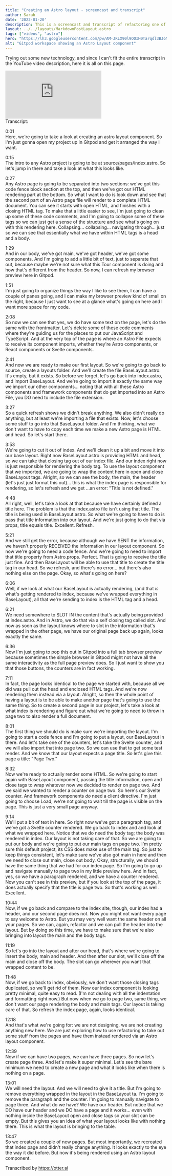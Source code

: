 ```yaml
---
title: "Creating an Astro layout - screencast and transcript"
author: Sarah
date: '2022-01-20'
description: This is a screencast and transcript of refactoring one of the basic Astro examples to create an initial BaseLayout component.
layout: ../../layouts/MarkdownPostLayout.astro
tags: ["videos", "astro"]
hero: "https://lh3.googleusercontent.com/pw/AM-JKLX90l9OOIH0Tarqdl3BJoMbMedPlnVToVh4N930PvJqT10e2udS-pM0druuYfwTapGcS_YFWAZ0J2CtewEA0OkQUkyRp4qOlePDM1MfJl6VyBHnnhN-fIpWKWvoN2JM84A-3kYcaF9ecmEjOsqEqi99Pw=w250-no?"
alt: "Gitpod workspace showing an Astro Layout component"
---
```

Trying out some new technology, and since I can't fit the entire transcript in the YouTube video description, here it is all on this page.
<div class="video-container">
<iframe src="https://www.youtube.com/embed/9bVuIBD70wc" title="YouTube video player" frameborder="0" allow="accelerometer; autoplay; clipboard-write; encrypted-media; gyroscope; picture-in-picture" allowfullscreen></iframe>
</div>
Transcript:

0:01  
Here, we're going to take a look at creating an astro layout component. So I'm just gonna open my project up in Gitpod and get it arranged the way I want.

0:15  
The intro to any Astro project is going to be at source/pages/index.astro. So let's jump in there and take a look at what this looks like.

0:27  
Any Astro page is going to be separated into two sections: we've got this code fence block section at the top, and then we've got our HTML rendering part at the bottom. So what I want to do is look down and see that the second part of an Astro page file will render to a complete HTML document. You can see it starts with open HTML, and finishes with a closing HTML tag. To make that a little easier to see, I'm just going to clean up some of these code comments, and I'm going to collapse some of these tags so we can just get a sense of the structure and see what's going on with this rendering here. Collapsing... collapsing... navigating through... just so we can see that essentially what we have within HTML tags is a head and a body. 

1:29  
And in our body, we've got main, we've got header, we've got some components. And I'm going to add a little bit of text, just to separate that out, because maybe we're not sure what this Tour component is doing and how that's different from the header. So now, I can refresh my browser preview here in Gitpod. 

1:51  
I'm just going to organize things the way I like to see them, I can have a couple of panes going, and I can make my browser preview kind of small on the right, because I just want to see at a glance what's going on here and I want more space for my code. 

2:08  
So now we can see that yes, we do have some text on the page, let's do the same with the frontmatter. Let's delete some of these code comments where they're guiding us for the places to put our JavaScript and TypeScript. And at the very top of the page is where an Astro File expects to receive its component imports, whether they're Astro components, or React components or Svelte components. 

2:41  
And now we are ready to make our first layout. So we're going to go back to source, create a layouts folder. And we'll create the file BaseLayout.astro. It's empty, but it exists. So before we forget, let's go back into index.astro, and import BaseLayout. And we're going to import it exactly the same way we import our other components... noting that with all these Astro components and framework components that do get imported into an Astro File, you DO need to include the file extension. 

3:27  
So a quick refresh shows we didn't break anything. We also didn't really do anything, but at least we're importing a file that exists. Now, let's choose some stuff to go into that BaseLayout folder. And I'm thinking, what we don't want to have to copy each time we make a new Astro page is HTML and head. So let's start there. 

3:53  
We're going to cut it out of index. And we'll clean it up a bit and move it into our base layout. Right now BaseLayout.astro is providing HTML and head, so we can take that closing tag out of our index file. And our index right now is just responsible for rendering the body tag. To use the layout component that we imported, we are going to wrap the content here in open and close BaseLayout tags. Alright, so we can see the body, the main, the header (let's just just format this out)... this is what the index page is responsible for rendering, so let's refresh and we get ...an error: "Title is not defined."

4:48  
All right, well, let's take a look at that because we have certainly defined a title here. The problem is that the index.astro file isn't using that title. The title is being used in BaseLayout.astro. So what we're going to have to do is pass that title information into our layout. And we're just going to do that via props, title equals title. Excellent. Refresh.

5:21  
And we still get the error, because although we have SENT the information, we haven't properly RECEIVED the information in our layout component. So now we're going to need a code fence. And we're going to need to import that title property from Astro.props. Perfect. That is going to receive the title just fine. And then BaseLayout will be able to use that title to create the title tag in our head. So we refresh, and there's no error... but there's also nothing else on the page. Okay, so what's going on here? 

6:06  
Well, if we look at what our BaseLayout is actually rendering, (and that *is* what's getting rendered to index, because we've wrapped everything in BaseLayout), all that we're sending to index is the HTML tag and a head. 

6:21  
We need somewhere to SLOT IN the content that's actually being provided at index.astro. And in Astro, we do that via a self closing tag called slot. And now as soon as the layout knows where to slot in the information that's wrapped in the other page, we have our original page back up again, looks exactly the same. 

6:36  
Now I'm just going to pop this out in Gitpod into a full tab browser preview because sometimes the simple browser in Gitpod might not have all the same interactivity as the full page preview does. So I just want to show you that those buttons, the counters are in fact working. 

7:11  
In fact, the page looks identical to the page we started with, because all we did was pull out the head and enclosed HTML tags. And we're now rendering them instead via a layout. Alright, so then the whole point of having a layout is to be able to make another page that's going to use the same thing. So to create a second page in our project, let's take a look at what index is rendering and figure out what we're going to need to throw in page two to also render a full document. 

8:01  
The first thing we should do is make sure we're importing the layout. I'm going to start a code fence and I'm going to put a layout, our BaseLayout in there. And let's take one of the counters, let's take the Svelte counter, and we will also import that into page two. So we can use that to get some test render. And we know that our layout expects a page title. So let's give this page a title: "Page Two." 

8:32  
Now we're ready to actually render some HTML. So we're going to start again with BaseLayout component, passing the title information, open and close tags to wrap whatever now we decided to render on page two. And we said we wanted to render a counter on page two. So here's our Svelte counter. And framework components *do* need a client directive. I'm just going to choose Load, we're not going to wait till the page is visible on the page. This is just a very small page anyway.

9:14  
We'll put a bit of text in here. So right now we've got a paragraph tag, and we've got a Svelte counter rendered. We go back to index and and look at what we wrapped here. Notice that we do need the body tag; the body was rendered in index. Our layout is not taking care of that. So we are going to put our body and we're going to put our main tags on page two. I'm pretty sure this default project, its CSS does make use of the main tag. So just to keep things consistent, let's make sure we've also got main in here and then we need to close out main, close out body. Okay, structurally, we should have the same thing that we had for our index page. So I'm going to go up and navigate manually to page two in my little preview here. And in fact, yes, so we have a paragraph rendered, and we have a counter rendered. Now you can't see in this preview, but if you look at the top of the page, it does actually specify that the title is page two. So that's working as well. Excellent. 

10:44  
Now, if we go back and compare to the index site, though, our index had a header, and our second page does not. Now you might not want every page to say welcome to Astro. But you may very well want the same header on all your pages. So we can, again, refactor and we can pull the header into the layout. But by doing so this time, we have to make sure that we're also bringing into layout the main and the body tags. 

11:19  
So let's go into the layout and after our head, that's where we're going to insert the body, main and header. And then after our slot, we'll close off the main and close off the body. The slot can go wherever you want that wrapped content to be. 

11:48  
Now, if we go back to index, obviously, we don't want those closing tags duplicated, so we'll get rid of them. Now our index component is looking pretty minimal, quite easy to read. (I'm not dealing with all the indentation and formatting right now.) But now when we go to page two, same thing, we don't want our page rendering the body and main tags. Our layout is taking care of that. So refresh the index page, again, looks identical. 

12:18  
And that's what we're going for: we are not designing, we are not creating anything new here. We are just exploring how to use refactoring to take out some stuff from the pages and have them instead rendered via an Astro layout component. 

12:39  
Now if we can have two pages, we can have three pages. So now let's create page three. And let's make it super minimal. Let's see the bare minimum we need to create a new page and what it looks like when there is nothing on a page. 

13:01  
We will need the layout. And we will need to give it a title. But I'm going to remove everything wrapped in the layout in the BaseLayout ta. I'm going to remove the paragraph and the counter. I'm going to manually navigate to page three. And what do we have? We have our header. But notice that we DO have our header and we DO have a page and it works... even with nothing inside the BaseLayout open and close tags so your slot can be empty. But this gives you an idea of what your layout looks like with nothing there. This is what the layout is bringing to the table. 

13:47  
So we created a couple of new pages. But most importantly, we recreated that index page and didn't really change anything. It looks exactly to the eye the way it did before. But now it's being rendered using an Astro layout component.

Transcribed by https://otter.ai
